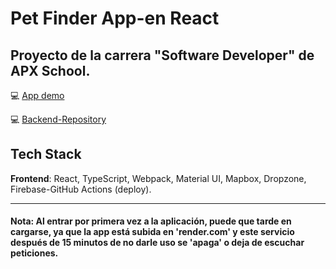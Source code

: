 # Pet Finder App-en React

## Proyecto de la carrera "Software Developer" de APX School.

:computer: [App demo](https://final-project-mod8.web.app)

:computer: [Backend-Repository](https://github.com/jotacr1019/pet-finder-app)


## Tech Stack
**Frontend**: React, TypeScript, Webpack, Material UI, Mapbox, Dropzone, Firebase-GitHub Actions (deploy).

_ _ _

#### Nota: Al entrar por primera vez a la aplicación, puede que tarde en cargarse, ya que la app está subida en 'render.com' y este servicio después de 15 minutos de no darle uso se 'apaga' o deja de escuchar peticiones.
